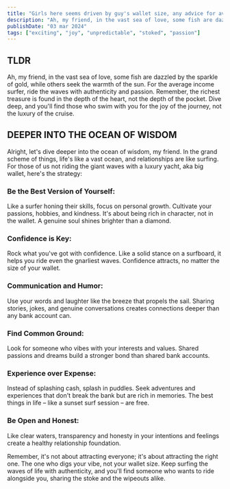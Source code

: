```yaml
---
title: "Girls here seems driven by guy's wallet size, any advice for average income guys?"
description: "Ah, my friend, in the vast sea of love, some fish are dazzled by the sparkle of gold, while others seek the warmth of the sun..."
publishDate: "03 mar 2024"
tags: ["exciting", "joy", "unpredictable", "stoked", "passion"]
---
```


## TLDR

Ah, my friend, in the vast sea of love, some fish are dazzled by the sparkle of gold, while others seek the warmth of the sun. For the average income surfer, ride the waves with authenticity and passion. Remember, the richest treasure is found in the depth of the heart, not the depth of the pocket. Dive deep, and you'll find those who swim with you for the joy of the journey, not the luxury of the cruise.

## DEEPER INTO THE OCEAN OF WISDOM

Alright, let's dive deeper into the ocean of wisdom, my friend. In the grand scheme of things, life's like a vast ocean, and relationships are like surfing. For those of us not riding the giant waves with a luxury yacht, aka big wallet, here's the strategy:

### Be the Best Version of Yourself:

Like a surfer honing their skills, focus on personal growth. Cultivate your passions, hobbies, and kindness. It's about being rich in character, not in the wallet. A genuine soul shines brighter than a diamond.

### Confidence is Key:

Rock what you've got with confidence. Like a solid stance on a surfboard, it helps you ride even the gnarliest waves. Confidence attracts, no matter the size of your wallet.

### Communication and Humor:

Use your words and laughter like the breeze that propels the sail. Sharing stories, jokes, and genuine conversations creates connections deeper than any bank account can.

### Find Common Ground:

Look for someone who vibes with your interests and values. Shared passions and dreams build a stronger bond than shared bank accounts.

### Experience over Expense:

Instead of splashing cash, splash in puddles. Seek adventures and experiences that don't break the bank but are rich in memories. The best things in life – like a sunset surf session – are free.

### Be Open and Honest:

Like clear waters, transparency and honesty in your intentions and feelings create a healthy relationship foundation.

Remember, it's not about attracting everyone; it's about attracting the right one. The one who digs your vibe, not your wallet size. Keep surfing the waves of life with authenticity, and you'll find someone who wants to ride alongside you, sharing the stoke and the wipeouts alike.
